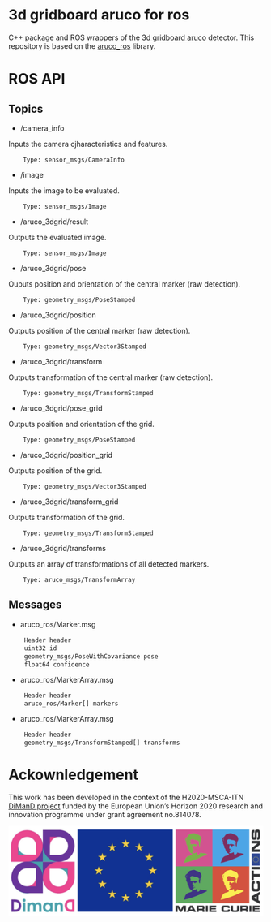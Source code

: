 3d gridboard aruco for ros
=========

C++ package and ROS wrappers of the [3d gridboard aruco][1] detector. This repository is based on the [aruco_ros][2] library.

# ROS API

## Topics

 * /camera_info

 Inputs the camera cjharacteristics and features.

        Type: sensor_msgs/CameraInfo

 * /image

 Inputs the image to be evaluated.

        Type: sensor_msgs/Image

 * /aruco_3dgrid/result

 Outputs the evaluated image.

        Type: sensor_msgs/Image

 * /aruco_3dgrid/pose

 Ouputs position and orientation of the central marker (raw detection).
 
        Type: geometry_msgs/PoseStamped

 * /aruco_3dgrid/position

 Outputs position of the central marker (raw detection).

        Type: geometry_msgs/Vector3Stamped

 * /aruco_3dgrid/transform

 Outputs transformation of the central marker (raw detection).

        Type: geometry_msgs/TransformStamped

 * /aruco_3dgrid/pose_grid

 Outputs position and orientation of the grid.

        Type: geometry_msgs/PoseStamped

 * /aruco_3dgrid/position_grid

 Outputs position of the grid.

        Type: geometry_msgs/Vector3Stamped

* /aruco_3dgrid/transform_grid

 Outputs transformation of the grid.

        Type: geometry_msgs/TransformStamped

 * /aruco_3dgrid/transforms

 Outputs an array of transformations of all detected markers.

        Type: aruco_msgs/TransformArray

## Messages

 * aruco_ros/Marker.msg

        Header header
        uint32 id
        geometry_msgs/PoseWithCovariance pose
        float64 confidence

 * aruco_ros/MarkerArray.msg

        Header header
        aruco_ros/Marker[] markers

 * aruco_ros/MarkerArray.msg

        Header header
        geometry_msgs/TransformStamped[] transforms

# Ackownledgement

This work has been developed in the context of the H2020-MSCA-ITN [DiManD project][3] funded by the European Union’s Horizon
2020 research and innovation programme under grant agreement no.814078.

<img align="center" src="https://raw.githubusercontent.com/jaMulet/3dgridboard_aruco_ros/master/images/dimand_MSCA-ITN.png"/>

[1]: https://doi.org/10.3390/s20174825 "Oščádal P, Heczko D, Vysocký A, Mlotek J, Novák P, Virgala I, Sukop M, Bobovský Z. Improved Pose Estimation of Aruco Tags Using a Novel 3D Placement Strategy. Sensors. 2020; 20(17):4825"

[2]: http://wiki.ros.org/aruco_ros "Aruco_ros"

[3]: https://dimanditn.eu/es/the-project "DiManD project"